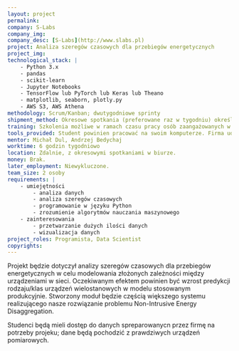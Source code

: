 ```yaml
---
layout: project
permalink: 
company: S-Labs
company_img:
company_desc: [S-Labs](http://www.slabs.pl)
project: Analiza szeregów czasowych dla przebiegów energetycznych
project_img:
technological_stack: |
    - Python 3.x
    - pandas
    - scikit-learn
    - Jupyter Notebooks
    - TensorFlow lub PyTorch lub Keras lub Theano
    - matplotlib, seaborn, plotly.py
    - AWS S3, AWS Athena
methodology: Scrum/Kanban; dwutygodniowe sprinty
shipment_method: Okresowe spotkania (preferowane raz w tygodniu) określające status prac.
training: Szkolenia możliwe w ramach czasu pracy osób zaangażowanych w projekt.
tools_provided: Student powinien pracować na swoim komputerze. Firma udostępnia maszynę o wysokiej mocy (24 procesory, 64 GB pamięci) na potrzeby eksperymentów.
mentor: Michał Dul, Andrzej Bedychaj
worktime: 6 godzin tygodniowo
location: Zdalnie, z okresowymi spotkaniami w biurze.
money: Brak.
later_employment: Niewykluczone.
team_size: 2 osoby
requirements: |
    - umiejętności
        - analiza danych
        - analiza szeregów czasowych
        - programowanie w języku Python
        - zrozumienie algorytmów nauczania maszynowego
    - zainteresowania
        - przetwarzanie dużych ilości danych
        - wizualizacja danych
project_roles: Programista, Data Scientist
copyrights:
---
```

Projekt będzie dotyczył analizy szeregów czasowych dla przebiegów energetycznych w celu modelowania złożonych zależności między urządzeniami w sieci. Oczekiwanym efektem powinien być wzrost predykcji rodzaju/klas urządzeń wielostanowych w modelu stosowanym produkcyjnie. Stworzony moduł będzie częścią większego systemu realizującego nasze rozwiązanie problemu Non-Intrusive Energy Disaggregation.

Studenci będą mieli dostęp do danych spreparowanycn przez firmę na potrzeby projeku; dane będą pochodzić z prawdziwych urządzeń pomiarowych.

